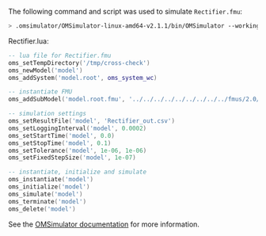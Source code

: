 The following command and script was used to simulate `Rectifier.fmu`:
```bash
> .omsimulator/OMSimulator-linux-amd64-v2.1.1/bin/OMSimulator --workingDir=results/2.0/cs/linux64/OMSimulator/v2.1.1/MapleSim/2019/Rectifier --stripRoot=true --skipCSVHeader=true --addParametersToCSV=true --suppressPath=true --timeout=60 Rectifier.lua
```

Rectifier.lua:
```lua
-- lua file for Rectifier.fmu
oms_setTempDirectory('/tmp/cross-check')
oms_newModel('model')
oms_addSystem('model.root', oms_system_wc)

-- instantiate FMU
oms_addSubModel('model.root.fmu', '../../../../../../../../../fmus/2.0/cs/linux64/MapleSim/2019/Rectifier/Rectifier.fmu')

-- simulation settings
oms_setResultFile('model', 'Rectifier_out.csv')
oms_setLoggingInterval('model', 0.0002)
oms_setStartTime('model', 0.0)
oms_setStopTime('model', 0.1)
oms_setTolerance('model', 1e-06, 1e-06)
oms_setFixedStepSize('model', 1e-07)

-- instantiate, initialize and simulate
oms_instantiate('model')
oms_initialize('model')
oms_simulate('model')
oms_terminate('model')
oms_delete('model')
```
See the [OMSimulator documentation](https://openmodelica.org/doc/OMSimulator/master/html/index.html) for more information.

